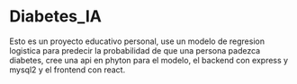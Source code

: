 # Diabetes_IA

Esto es un proyecto educativo personal, use un modelo de regresion logistica para predecir la probabilidad de que una persona padezca diabetes, cree una api
en phyton para el modelo, el backend con express y mysql2 y el frontend con react.





